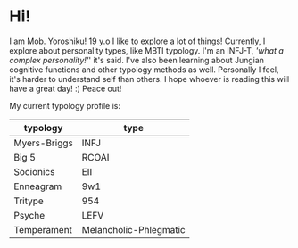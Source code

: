 # Hi!

I am Mob. Yoroshiku!
19 y.o
I like to explore a lot of things!
Currently, I explore about personality types, like MBTI typology.
I'm an INFJ-T, _'what a complex personality!'_' it's said.
I've also been learning about Jungian cognitive functions and other typology methods as well.
Personally I feel, it's harder to understand self than others.
I hope whoever is reading this will have a great day! :)
Peace out!

My current typology profile is:

| typology     | type                   |
| ---          | ---                    |
| Myers-Briggs | INFJ                   |
| Big 5        | RCOAI                  |
| Socionics    | EII                    |
| Enneagram    | 9w1                    |
| Tritype      | 954                    |
| Psyche       | LEFV                   |
| Temperament  | Melancholic-Phlegmatic |
